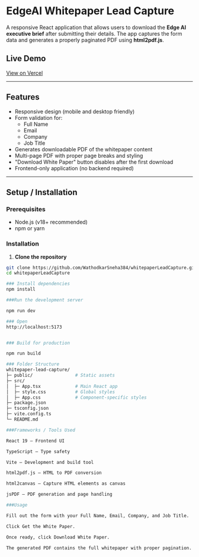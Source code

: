 # EdgeAI Whitepaper Lead Capture

A responsive React application that allows users to download the **Edge AI executive brief** after submitting their details. The app captures the form data and generates a properly paginated PDF using **html2pdf.js**.

## Live Demo

[View on Vercel](https://whitepaper-lead-capture-b18z.vercel.app/)

---

## Features

- Responsive design (mobile and desktop friendly)  
- Form validation for:
  - Full Name
  - Email
  - Company
  - Job Title  
- Generates downloadable PDF of the whitepaper content  
- Multi-page PDF with proper page breaks and styling  
- "Download White Paper" button disables after the first download  
- Frontend-only application (no backend required)

---

## Setup / Installation

### Prerequisites

- Node.js (v18+ recommended)  
- npm or yarn

### Installation

1. **Clone the repository**  

```bash
git clone https://github.com/WathodkarSneha384/whitepaperLeadCapture.git
cd whitepaperLeadCapture

### Install dependencies
npm install

###Run the development server

npm run dev

### Open
http://localhost:5173


### Build for production

npm run build

### Folder Structure
whitepaper-lead-capture/
├─ public/                # Static assets
├─ src/
│  ├─ App.tsx             # Main React app
│  ├─ style.css           # Global styles
│  ├─ App.css             # Component-specific styles
├─ package.json
├─ tsconfig.json
├─ vite.config.ts
└─ README.md

###Frameworks / Tools Used

React 19 – Frontend UI

TypeScript – Type safety

Vite – Development and build tool

html2pdf.js – HTML to PDF conversion

html2canvas – Capture HTML elements as canvas

jsPDF – PDF generation and page handling

###Usage

Fill out the form with your Full Name, Email, Company, and Job Title.

Click Get the White Paper.

Once ready, click Download White Paper.

The generated PDF contains the full whitepaper with proper pagination.